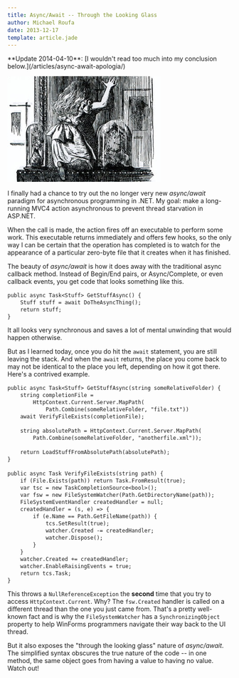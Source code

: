 ```yaml
---
title: Async/Await -- Through the Looking Glass
author: Michael Roufa
date: 2013-12-17
template: article.jade
---
```

<p class="callout">**Update 2014-04-10**: [I wouldn't read too much into my conclusion below.](/articles/async-await-apologia/)</p>

![Alice entering the Looking-glass World (http://www.victorianweb.org/art/illustration/tenniel/lookingglass/1.4.html)](ttlg.jpg)

I finally had a chance to try out the no longer very new *async/await* paradigm for asynchronous programming in .NET. My goal: make a long-running MVC4 action asynchronous to prevent thread starvation in ASP.NET.

When the call is made, the action fires off an executable to perform some work. This executable returns immediately and offers few hooks, so the only way I can be certain that the operation has completed is to watch for the appearance of a particular zero-byte file that it creates when it has finished.

The beauty of *async/await* is how it does away with the traditional async callback method. Instead of Begin/End pairs, or Async/Complete, or even callback events, you get code that looks something like this.

    public async Task<Stuff> GetStuffAsync() {
        Stuff stuff = await DoTheAsyncThing();
        return stuff;
    }

It all looks very synchronous and saves a lot of mental unwinding that would happen otherwise.

But as I learned today, once you do hit the `await` statement, you are still leaving the stack. And when the `await` returns, the place you come back to may not be identical to the place you left, depending on how it got there. Here's a contrived example.

    public async Task<Stuff> GetStuffAsync(string someRelativeFolder) {
        string completionFile = 
            HttpContext.Current.Server.MapPath(
                Path.Combine(someRelativeFolder, "file.txt"))
        await VerifyFileExists(completionFile);
        
        string absolutePath = HttpContext.Current.Server.MapPath(
            Path.Combine(someRelativeFolder, "anotherfile.xml"));

        return LoadStuffFromAbsolutePath(absolutePath);
    }

    public async Task VerifyFileExists(string path) {
        if (File.Exists(path)) return Task.FromResult(true);
        var tsc = new TaskCompletionSource<bool>();
        var fsw = new FileSystemWatcher(Path.GetDirectoryName(path));
        FileSystemEventHandler createdHandler = null;
        createdHandler = (s, e) => {
            if (e.Name == Path.GetFileName(path)) {
                tcs.SetResult(true);
                watcher.Created -= createdHandler;
                watcher.Dispose();
            }
        }
        watcher.Created += createdHandler;
        watcher.EnableRaisingEvents = true;
        return tcs.Task;
    }

This throws a `NullReferenceException` the **second** time that you try to access `HttpContext.Current`. Why? The `fsw.Created` handler is called on a different thread than the one you just came from. That's a pretty well-known fact and is why the `FileSystemWatcher` has a `SynchronizingObject` property to help WinForms programmers navigate their way back to the UI thread. 

But it also exposes the "through the looking glass" nature of *async/await*. The simplified syntax obscures the true nature of the code -- in one method, the same object goes from having a value to having no value. Watch out!